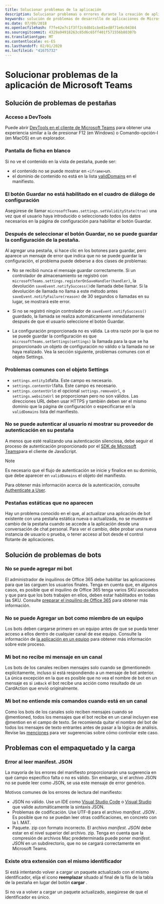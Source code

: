 ```yaml
---
title: Solucionar problemas de la aplicación
description: Solucionar problemas o errores durante la creación de aplicaciones para Microsoft Teams
keywords: solución de problemas de desarrollo de aplicaciones de Microsoft Teams
ms.date: 07/09/2018
ms.openlocfilehash: f7fe42e7c1f3ff2c4d8d1cbe81ed8f71e6c04384
ms.sourcegitcommit: 4329a94918263c85d6c65ff401f571556b80307b
ms.translationtype: MT
ms.contentlocale: es-ES
ms.lasthandoff: 02/01/2020
ms.locfileid: "41675732"
---
```

# <a name="troubleshoot-your-microsoft-teams-app"></a>Solucionar problemas de la aplicación de Microsoft Teams

## <a name="troubleshooting-tabs"></a>Solución de problemas de pestañas

### <a name="accessing-the-devtools"></a>Acceso a DevTools

Puede abrir [DevTools en el cliente de Microsoft Teams](~/tabs/how-to/developer-tools.md) para obtener una experiencia similar a la de presionar F12 (en Windows) o Comando-opción-I (en MacOS) en un explorador.

### <a name="blank-tab-screen"></a>Pantalla de ficha en blanco

Si no ve el contenido en la vista de pestaña, puede ser:

* el contenido no se puede mostrar en `<iframe>`un.
* el dominio de contenido no está en la lista [validDomains](~/resources/schema/manifest-schema.md#validdomains) en el manifiesto.

### <a name="the-save-button-isnt-enabled-on-the-settings-dialog"></a>El botón Guardar no está habilitado en el cuadro de diálogo de configuración

Asegúrese de llamar `microsoftTeams.settings.setValidityState(true)` una vez que el usuario haya introducido o seleccionado todos los datos necesarios en la página de configuración para habilitar el botón Guardar.

### <a name="after-selecting-the-save-button-the-tab-settings-cannot-be-saved"></a>Después de seleccionar el botón Guardar, no se puede guardar la configuración de la pestaña.

Al agregar una pestaña, si hace clic en los botones para guardar, pero aparece un mensaje de error que indica que no se puede guardar la configuración, el problema puede deberse a dos clases de problemas:

* No se recibió nunca el mensaje guardar correctamente. Si un controlador de almacenamiento se registró con `microsoftTeams.settings.registerOnSaveHandler(handler)`, la devolución `saveEvent.notifySuccess()`de llamada debe llamar. Si la devolución de llamada no llama a este método antes `saveEvent.notifyFailure(reason)` de 30 segundos o llamadas en su lugar, se mostrará este error.

* Si no se registró ningún controlador de `saveEvent.notifySuccess()` guardado, la llamada se realiza automáticamente inmediatamente después de que el usuario seleccione el botón Guardar.

* La configuración proporcionada no es válida. La otra razón por la que no se puede guardar la configuración es que `microsoftTeams.setSettings(settings)` la llamada para la que se ha proporcionado un objeto de configuración no válido o la llamada no se haya realizado. Vea la sección siguiente, problemas comunes con el objeto Settings.

### <a name="common-problems-with-the-settings-object"></a>Problemas comunes con el objeto Settings

* `settings.entityId`falta. Este campo es necesario.
* `settings.contentUrl`falta. Este campo es necesario.
* `settings.contentUrl`o el opcional `settings.removeUrl`, o `settings.websiteUrl` se proporcionan pero no son válidos. Las direcciones URL deben usar HTTPS y también deben ser el mismo dominio que la página de configuración o especificarse en la `validDomains` lista del manifiesto.

### <a name="cant-authenticate-the-user-or-display-your-auth-provider-in-your-tab"></a>No se puede autenticar al usuario ni mostrar su proveedor de autenticación en su pestaña

A menos que esté realizando una autenticación silenciosa, debe seguir el proceso de autenticación proporcionado por el [SDK de Microsoft Teams](/javascript/api/overview/msteams-client.md)para el cliente de JavaScript.

> [!NOTE]
>Es necesario que el flujo de autenticación se inicie y finalice en su dominio, que debe aparecer en `validDomains` el objeto del manifiesto.

Para obtener más información acerca de la autenticación, consulte [Authenticate a User](~/concepts/authentication/authentication.md).

### <a name="static-tabs-not-showing-up"></a>Pestañas estáticas que no aparecen

Hay un problema conocido en el que, al actualizar una aplicación de bot existente con una pestaña estática nueva o actualizada, no se muestra el cambio de la pestaña cuando se accede a la aplicación desde una conversación de chat personal.  Para ver el cambio, debe probar una nueva instancia de usuario o prueba, o tener acceso al bot desde el control flotante de aplicaciones.

## <a name="troubleshooting-bots"></a>Solución de problemas de bots

### <a name="cant-add-my-bot"></a>No se puede agregar mi bot

El administrador de inquilinos de Office 365 debe habilitar las aplicaciones para que las carguen los usuarios finales. Tenga en cuenta que, en algunos casos, es posible que el inquilino de Office 365 tenga varios SKU asociados y que para que los bots trabajen en ellos, deben estar habilitados en todas las SKU. Consulte [preparar el inquilino de Office 365](~/concepts/build-and-test/prepare-your-o365-tenant.md) para obtener más información.

### <a name="cant-add-bot-as-a-member-of-a-team"></a>No se puede Agregar un bot como miembro de un equipo

Los bots deben cargarse primero en un equipo antes de que se pueda tener acceso a ellos dentro de cualquier canal de ese equipo. Consulte la información de [la aplicación en un equipo](~/concepts/deploy-and-publish/apps-upload.md) para obtener más información sobre este proceso.

### <a name="my-bot-doesnt-get-my-message-in-a-channel"></a>Mi bot no recibe mi mensaje en un canal

Los bots de los canales reciben mensajes solo cuando se @mentionedn explícitamente, incluso si está respondiendo a un mensaje de bot anterior. La única excepción en la que es posible que no vea el nombre de bot en un mensaje es si `imBack` el bot recibe una acción como resultado de un CardAction que envió originalmente.

### <a name="my-bot-doesnt-understand-my-commands-when-in-a-channel"></a>Mi bot no entiende mis comandos cuando está en un canal

Como los bots de los canales solo reciben mensajes cuando se @mentioned, todos los mensajes que el bot recibe en un canal incluyen ese @mention en el campo de texto. Se recomienda quitar el nombre del bot de todos los mensajes de texto entrantes antes de pasar a la lógica de análisis. Revise las [menciones](~/bots/how-to/conversations/channel-and-group-conversations.md#working-with--mentions) para ver sugerencias sobre cómo controlar este caso.

## <a name="issues-with-packaging-and-uploading"></a>Problemas con el empaquetado y la carga

### <a name="error-while-reading-manifestjson"></a>Error al leer manifest. JSON

La mayoría de los errores del manifiesto proporcionarán una sugerencia en qué campo específico falta o no es válido. Sin embargo, si el archivo JSON no se puede leer como JSON, se usa este mensaje de error genérico.

Motivos comunes de los errores de lectura del manifiesto:

* JSON no válido. Use un IDE como [Visual Studio Code](https://code.visualstudio.com) o [Visual Studio](https://www.visualstudio.com/vs/) que valide automáticamente la sintaxis JSON.
* Problemas de codificación. Use UTF-8 para el archivo *manifest. JSON* . Es posible que no se puedan leer otras codificaciones, en concreto con la l. MAT.
* Paquete. zip con formato incorrecto. El archivo *manifest. JSON* debe estar en el nivel superior del archivo. zip. Tenga en cuenta que la compresión de archivos Mac predeterminada puede poner *manifest. JSON* en un subdirectorio, que no se cargará correctamente en Microsoft Teams.

### <a name="another-extension-with-same-id-exists"></a>Existe otra extensión con el mismo identificador

Si está intentando volver a cargar un paquete actualizado con el mismo identificador, elija el icono **reemplazar** situado al final de la fila de la tabla de la pestaña en lugar del botón **cargar** .

Si no va a volver a cargar un paquete actualizado, asegúrese de que el identificador es único.
